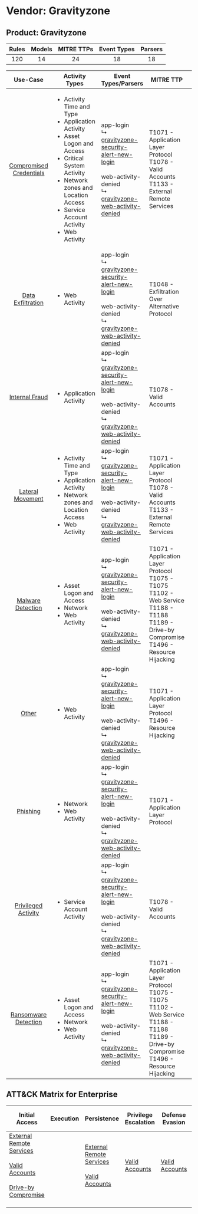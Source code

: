 Vendor: Gravityzone
===================
Product: Gravityzone
--------------------
| Rules | Models | MITRE TTPs | Event Types | Parsers |
|:-----:|:------:|:----------:|:-----------:|:-------:|
|  120  |   14   |     24     |     18      |   18    |

|                                 Use-Case                                  | Activity Types                                                                                                                                                                                                                         | Event Types/Parsers                                                                                                                                                                                                                                            | MITRE TTP                                                                                                                                                    | Content                                              |
|:-------------------------------------------------------------------------:| -------------------------------------------------------------------------------------------------------------------------------------------------------------------------------------------------------------------------------------- | -------------------------------------------------------------------------------------------------------------------------------------------------------------------------------------------------------------------------------------------------------------- | ------------------------------------------------------------------------------------------------------------------------------------------------------------ | ---------------------------------------------------- |
| [Compromised Credentials](../UseCases/usecase_compromised_credentials.md) | <ul><li>Activity Time  and Type</li><li>Application Activity</li><li>Asset Logon and Access</li><li>Critical System Activity</li><li>Network zones and Location Access</li><li>Service Account Activity</li><li>Web Activity</li></ul> |  app-login<br> ↳ [gravityzone-security-alert-new-login](../Parsers/parserContent_gravityzone-security-alert-new-login.md)<br><br> web-activity-denied<br> ↳ [gravityzone-web-activity-denied](../Parsers/parserContent_gravityzone-web-activity-denied.md)<br> | T1071 - Application Layer Protocol<br>T1078 - Valid Accounts<br>T1133 - External Remote Services<br>                                                         | <ul><li>26 Rules</li></ul><ul><li>5 Models</li></ul> |
|       [Data Exfiltration](../UseCases/usecase_data_exfiltration.md)       | <ul><li>Web Activity</li></ul>                                                                                                                                                                                                         |  app-login<br> ↳ [gravityzone-security-alert-new-login](../Parsers/parserContent_gravityzone-security-alert-new-login.md)<br><br> web-activity-denied<br> ↳ [gravityzone-web-activity-denied](../Parsers/parserContent_gravityzone-web-activity-denied.md)<br> | T1048 - Exfiltration Over Alternative Protocol<br>                                                                                                           | <ul><li>1 Rules</li></ul>                            |
|          [Internal Fraud](../UseCases/usecase_internal_fraud.md)          | <ul><li>Application Activity</li></ul>                                                                                                                                                                                                 |  app-login<br> ↳ [gravityzone-security-alert-new-login](../Parsers/parserContent_gravityzone-security-alert-new-login.md)<br><br> web-activity-denied<br> ↳ [gravityzone-web-activity-denied](../Parsers/parserContent_gravityzone-web-activity-denied.md)<br> | T1078 - Valid Accounts<br>                                                                                                                                   | <ul><li>4 Rules</li></ul>                            |
|        [Lateral Movement](../UseCases/usecase_lateral_movement.md)        | <ul><li>Activity Time  and Type</li><li>Application Activity</li><li>Network zones and Location Access</li><li>Web Activity</li></ul>                                                                                                  |  app-login<br> ↳ [gravityzone-security-alert-new-login](../Parsers/parserContent_gravityzone-security-alert-new-login.md)<br><br> web-activity-denied<br> ↳ [gravityzone-web-activity-denied](../Parsers/parserContent_gravityzone-web-activity-denied.md)<br> | T1071 - Application Layer Protocol<br>T1078 - Valid Accounts<br>T1133 - External Remote Services<br>                                                         | <ul><li>7 Rules</li></ul><ul><li>4 Models</li></ul>  |
|       [Malware Detection](../UseCases/usecase_malware_detection.md)       | <ul><li>Asset Logon and Access</li><li>Network</li><li>Web Activity</li></ul>                                                                                                                                                          |  app-login<br> ↳ [gravityzone-security-alert-new-login](../Parsers/parserContent_gravityzone-security-alert-new-login.md)<br><br> web-activity-denied<br> ↳ [gravityzone-web-activity-denied](../Parsers/parserContent_gravityzone-web-activity-denied.md)<br> | T1071 - Application Layer Protocol<br>T1075 - T1075<br>T1102 - Web Service<br>T1188 - T1188<br>T1189 - Drive-by Compromise<br>T1496 - Resource Hijacking<br> | <ul><li>36 Rules</li></ul><ul><li>3 Models</li></ul> |
|                   [Other](../UseCases/usecase_other.md)                   | <ul><li>Web Activity</li></ul>                                                                                                                                                                                                         |  app-login<br> ↳ [gravityzone-security-alert-new-login](../Parsers/parserContent_gravityzone-security-alert-new-login.md)<br><br> web-activity-denied<br> ↳ [gravityzone-web-activity-denied](../Parsers/parserContent_gravityzone-web-activity-denied.md)<br> | T1071 - Application Layer Protocol<br>T1496 - Resource Hijacking<br>                                                                                         | <ul><li>1 Rules</li></ul>                            |
|                [Phishing](../UseCases/usecase_phishing.md)                | <ul><li>Network</li><li>Web Activity</li></ul>                                                                                                                                                                                         |  app-login<br> ↳ [gravityzone-security-alert-new-login](../Parsers/parserContent_gravityzone-security-alert-new-login.md)<br><br> web-activity-denied<br> ↳ [gravityzone-web-activity-denied](../Parsers/parserContent_gravityzone-web-activity-denied.md)<br> | T1071 - Application Layer Protocol<br>                                                                                                                       | <ul><li>8 Rules</li></ul>                            |
|     [Privileged Activity](../UseCases/usecase_privileged_activity.md)     | <ul><li>Service Account Activity</li></ul>                                                                                                                                                                                             |  app-login<br> ↳ [gravityzone-security-alert-new-login](../Parsers/parserContent_gravityzone-security-alert-new-login.md)<br><br> web-activity-denied<br> ↳ [gravityzone-web-activity-denied](../Parsers/parserContent_gravityzone-web-activity-denied.md)<br> | T1078 - Valid Accounts<br>                                                                                                                                   | <ul><li>1 Rules</li></ul>                            |
|    [Ransomware Detection](../UseCases/usecase_ransomware_detection.md)    | <ul><li>Asset Logon and Access</li><li>Network</li><li>Web Activity</li></ul>                                                                                                                                                          |  app-login<br> ↳ [gravityzone-security-alert-new-login](../Parsers/parserContent_gravityzone-security-alert-new-login.md)<br><br> web-activity-denied<br> ↳ [gravityzone-web-activity-denied](../Parsers/parserContent_gravityzone-web-activity-denied.md)<br> | T1071 - Application Layer Protocol<br>T1075 - T1075<br>T1102 - Web Service<br>T1188 - T1188<br>T1189 - Drive-by Compromise<br>T1496 - Resource Hijacking<br> | <ul><li>36 Rules</li></ul><ul><li>2 Models</li></ul> |

ATT&CK Matrix for Enterprise
----------------------------
| Initial Access                                                                                                                                                                                                           | Execution | Persistence                                                                                                                                      | Privilege Escalation                                                | Defense Evasion                                                     | Credential Access | Discovery | Lateral Movement | Collection | Command and Control                                                                                                                             | Exfiltration                                                                                | Impact                                                                  |
| ------------------------------------------------------------------------------------------------------------------------------------------------------------------------------------------------------------------------ | --------- | ------------------------------------------------------------------------------------------------------------------------------------------------ | ------------------------------------------------------------------- | ------------------------------------------------------------------- | ----------------- | --------- | ---------------- | ---------- | ----------------------------------------------------------------------------------------------------------------------------------------------- | ------------------------------------------------------------------------------------------- | ----------------------------------------------------------------------- |
| [External Remote Services](https://attack.mitre.org/techniques/T1133)<br><br>[Valid Accounts](https://attack.mitre.org/techniques/T1078)<br><br>[Drive-by Compromise](https://attack.mitre.org/techniques/T1189)<br><br> |           | [External Remote Services](https://attack.mitre.org/techniques/T1133)<br><br>[Valid Accounts](https://attack.mitre.org/techniques/T1078)<br><br> | [Valid Accounts](https://attack.mitre.org/techniques/T1078)<br><br> | [Valid Accounts](https://attack.mitre.org/techniques/T1078)<br><br> |                   |           |                  |            | [Web Service](https://attack.mitre.org/techniques/T1102)<br><br>[Application Layer Protocol](https://attack.mitre.org/techniques/T1071)<br><br> | [Exfiltration Over Alternative Protocol](https://attack.mitre.org/techniques/T1048)<br><br> | [Resource Hijacking](https://attack.mitre.org/techniques/T1496)<br><br> |